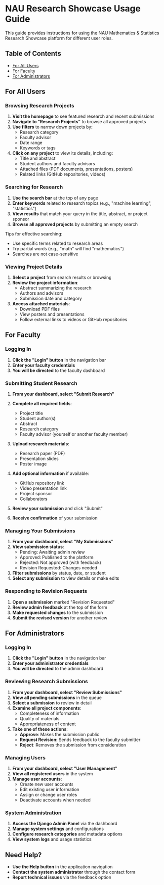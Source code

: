 # NAU Research Showcase Usage Guide

This guide provides instructions for using the NAU Mathematics & Statistics Research Showcase platform for different user roles.

## Table of Contents

- [For All Users](#for-all-users)
- [For Faculty](#for-faculty)
- [For Administrators](#for-administrators)

## For All Users

### Browsing Research Projects

1. **Visit the homepage** to see featured research and recent submissions
2. **Navigate to "Research Projects"** to browse all approved projects
3. **Use filters** to narrow down projects by:
   - Research category
   - Faculty advisor
   - Date range
   - Keywords or tags
4. **Click on any project** to view its details, including:
   - Title and abstract
   - Student authors and faculty advisors
   - Attached files (PDF documents, presentations, posters)
   - Related links (GitHub repositories, videos)

### Searching for Research

1. **Use the search bar** at the top of any page
2. **Enter keywords** related to research topics (e.g., "machine learning", "statistics")
3. **View results** that match your query in the title, abstract, or project sponsor
4. **Browse all approved projects** by submitting an empty search

Tips for effective searching:

- Use specific terms related to research areas
- Try partial words (e.g., "math" will find "mathematics")
- Searches are not case-sensitive

### Viewing Project Details

1. **Select a project** from search results or browsing
2. **Review the project information**:
   - Abstract summarizing the research
   - Authors and advisors
   - Submission date and category
3. **Access attached materials**:
   - Download PDF files
   - View posters and presentations
   - Follow external links to videos or GitHub repositories

## For Faculty

### Logging In

1. **Click the "Login" button** in the navigation bar
2. **Enter your faculty credentials**
3. **You will be directed** to the faculty dashboard

### Submitting Student Research

1. **From your dashboard, select "Submit Research"**
2. **Complete all required fields**:
   - Project title
   - Student author(s)
   - Abstract
   - Research category
   - Faculty advisor (yourself or another faculty member)

3. **Upload research materials**:
   - Research paper (PDF)
   - Presentation slides
   - Poster image
4. **Add optional information** if available:
   - GitHub repository link
   - Video presentation link
   - Project sponsor
   - Collaborators
5. **Review your submission** and click "Submit"
6. **Receive confirmation** of your submission

### Managing Your Submissions

1. **From your dashboard, select "My Submissions"**
2. **View submission status**:
   - Pending: Awaiting admin review
   - Approved: Published to the platform
   - Rejected: Not approved (with feedback)
   - Revision Requested: Changes needed
3. **Filter submissions** by status, date, or student
4. **Select any submission** to view details or make edits

### Responding to Revision Requests

1. **Open a submission** marked "Revision Requested"
2. **Review admin feedback** at the top of the form
3. **Make requested changes** to the submission
4. **Submit the revised version** for another review

## For Administrators

### Logging In

1. **Click the "Login" button** in the navigation bar
2. **Enter your administrator credentials**
3. **You will be directed** to the admin dashboard

### Reviewing Research Submissions

1. **From your dashboard, select "Review Submissions"**
2. **View all pending submissions** in the queue
3. **Select a submission** to review in detail
4. **Examine all project components**:
   - Completeness of information
   - Quality of materials
   - Appropriateness of content
5. **Take one of these actions**:
   - **Approve**: Makes the submission public
   - **Request Revision**: Sends feedback to the faculty submitter
   - **Reject**: Removes the submission from consideration

### Managing Users

1. **From your dashboard, select "User Management"**
2. **View all registered users** in the system
3. **Manage user accounts**:
   - Create new user accounts
   - Edit existing user information
   - Assign or change user roles
   - Deactivate accounts when needed

### System Administration

1. **Access the Django Admin Panel** via the dashboard
2. **Manage system settings** and configurations
3. **Configure research categories** and metadata options
4. **View system logs** and usage statistics

## Need Help?

- **Use the Help button** in the application navigation
- **Contact the system administrator** through the contact form
- **Report technical issues** via the feedback option
